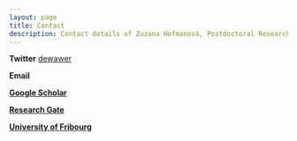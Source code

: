 ```yaml
---
layout: page
title: Contact
description: Contact details of Zuzana Hofmanová, Postdoctoral Researcher at University of Fribourg, Department of Biology.
---
```



**Twitter** [dewawer](https://twitter.com/dewawer)

**Email**   <script><!--
var name = "zuzana.hofmanova";
var domain = "unifr.ch";
document.write('<a href=\"mailto:' + name + '@' + domain + '\">' + name + '@' + domain + '</a>');
--></script>

[**Google Scholar**](https://scholar.google.com/citations?user=LAftoAQAAAAJ&hl=en)

[**Research Gate**](https://www.researchgate.net/profile/Zuzana_Hofmanova)

[**University of Fribourg**](http://www.unifr.ch/biology/research/wegmann/wegmanngroup)



